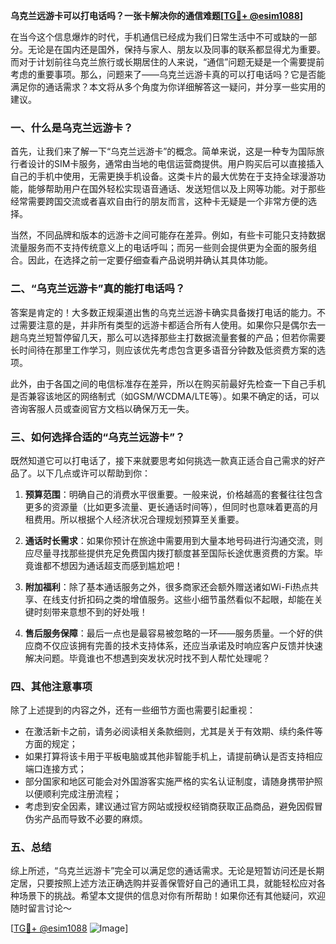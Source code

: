 **乌克兰远游卡可以打电话吗？一张卡解决你的通信难题[[TG💪+ @esim1088](https://t.me/s/esim1088)]**

在当今这个信息爆炸的时代，手机通信已经成为我们日常生活中不可或缺的一部分。无论是在国内还是国外，保持与家人、朋友以及同事的联系都显得尤为重要。而对于计划前往乌克兰旅行或长期居住的人来说，“通信”问题无疑是一个需要提前考虑的重要事项。那么，问题来了——乌克兰远游卡真的可以打电话吗？它是否能满足你的通话需求？本文将从多个角度为你详细解答这一疑问，并分享一些实用的建议。

### 一、什么是乌克兰远游卡？

首先，让我们来了解一下“乌克兰远游卡”的概念。简单来说，这是一种专为国际旅行者设计的SIM卡服务，通常由当地的电信运营商提供。用户购买后可以直接插入自己的手机中使用，无需更换手机设备。这类卡片的最大优势在于支持全球漫游功能，能够帮助用户在国外轻松实现语音通话、发送短信以及上网等功能。对于那些经常需要跨国交流或者喜欢自由行的朋友而言，这种卡无疑是一个非常方便的选择。

当然，不同品牌和版本的远游卡之间可能存在差异。例如，有些卡可能只支持数据流量服务而不支持传统意义上的电话呼叫；而另一些则会提供更为全面的服务组合。因此，在选择之前一定要仔细查看产品说明并确认其具体功能。

### 二、“乌克兰远游卡”真的能打电话吗？

答案是肯定的！大多数正规渠道出售的乌克兰远游卡确实具备拨打电话的能力。不过需要注意的是，并非所有类型的远游卡都适合所有人使用。如果你只是偶尔去一趟乌克兰短暂停留几天，那么可以选择那些主打数据流量套餐的产品；但若你需要长时间待在那里工作学习，则应该优先考虑包含更多语音分钟数及低资费方案的选项。

此外，由于各国之间的电信标准存在差异，所以在购买前最好先检查一下自己手机是否兼容该地区的网络制式（如GSM/WCDMA/LTE等）。如果不确定的话，可以咨询客服人员或查阅官方文档以确保万无一失。

### 三、如何选择合适的“乌克兰远游卡”？

既然知道它可以打电话了，接下来就要思考如何挑选一款真正适合自己需求的好产品了。以下几点或许可以帮助到你：

1. **预算范围**：明确自己的消费水平很重要。一般来说，价格越高的套餐往往包含更多的资源量（比如更多流量、更长通话时间等），但同时也意味着更高的月租费用。所以根据个人经济状况合理规划预算至关重要。
   
2. **通话时长需求**：如果你预计在旅途中需要用到大量本地号码进行沟通交流，则应尽量寻找那些提供充足免费国内拨打额度甚至国际长途优惠资费的方案。毕竟谁都不想因为通话超支而感到尴尬吧！

3. **附加福利**：除了基本通话服务之外，很多商家还会额外赠送诸如Wi-Fi热点共享、在线支付折扣码之类的增值服务。这些小细节虽然看似不起眼，却能在关键时刻带来意想不到的好处哦！

4. **售后服务保障**：最后一点也是最容易被忽略的一环——服务质量。一个好的供应商不仅应该拥有完善的技术支持体系，还应当承诺及时响应客户反馈并快速解决问题。毕竟谁也不想遇到突发状况时找不到人帮忙处理呢？

### 四、其他注意事项

除了上述提到的内容之外，还有一些细节方面也需要引起重视：

- 在激活新卡之前，请务必阅读相关条款细则，尤其是关于有效期、续约条件等方面的规定；
- 如果打算将该卡用于平板电脑或其他非智能手机上，请提前确认是否支持相应端口连接方式；
- 部分国家和地区可能会对外国游客实施严格的实名认证制度，请随身携带护照以便顺利完成注册流程；
- 考虑到安全因素，建议通过官方网站或授权经销商获取正品商品，避免因假冒伪劣产品而导致不必要的麻烦。

### 五、总结

综上所述，“乌克兰远游卡”完全可以满足您的通话需求。无论是短暂访问还是长期定居，只要按照上述方法正确选购并妥善保管好自己的通讯工具，就能轻松应对各种场景下的挑战。希望本文提供的信息对你有所帮助！如果你还有其他疑问，欢迎随时留言讨论～ 

[[TG💪+ @esim1088](https://t.me/s/esim1088) ![Image](https://i.postimg.cc/4NQfJmqS/Snipaste-2025-05-13-00-14-12.png)]